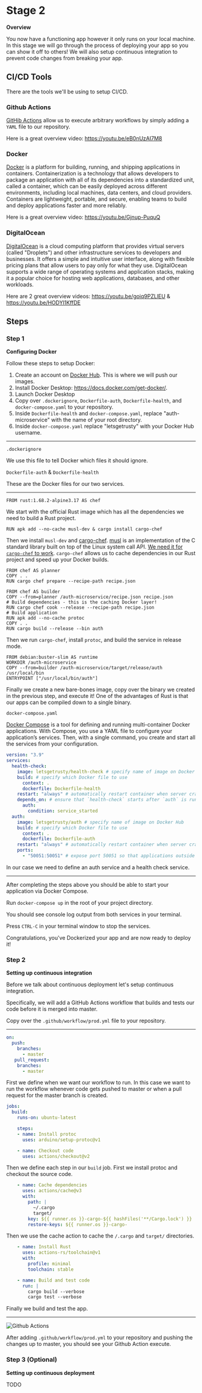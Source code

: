 # Stage 2

__Overview__

You now have a functioning app however it only runs on your local machine. In this stage we will go through the process of deploying your app so you can show it off to others! We will also setup continuous integration to prevent code changes from breaking your app.

## CI/CD Tools

There are the tools we'll be using to setup CI/CD.

### Github Actions

[GitHib Actions](https://docs.github.com/en/actions) allow us to execute arbitrary workflows by simply adding a `YAML` file to our repository.

Here is a great overview video: https://youtu.be/eB0nUzAI7M8

### Docker

[Docker](https://www.docker.com/) is a platform for building, running, and shipping applications in containers. Containerization is a technology that allows developers to package an application with all of its dependencies into a standardized unit, called a container, which can be easily deployed across different environments, including local machines, data centers, and cloud providers. Containers are lightweight, portable, and secure, enabling teams to build and deploy applications faster and more reliably.

Here is a great overview video: https://youtu.be/Gjnup-PuquQ

### DigitalOcean

[DigitalOcean](https://www.digitalocean.com/) is a cloud computing platform that provides virtual servers (called "Droplets") and other infrastructure services to developers and businesses. It offers a simple and intuitive user interface, along with flexible pricing plans that allow users to pay only for what they use. DigitalOcean supports a wide range of operating systems and application stacks, making it a popular choice for hosting web applications, databases, and other workloads.

Here are 2 great overview videos: https://youtu.be/goiq9PZLlEU & https://youtu.be/HODYl1KffDE

## Steps

### Step 1

__Configuring Docker__

Follow these steps to setup Docker:

1. Create an account on [Docker Hub](https://hub.docker.com/). This is where we will push our images.
2. Install Docker Desktop: https://docs.docker.com/get-docker/.
3. Launch Docker Desktop
4. Copy over `.dockerignore`, `Dockerfile-auth`, `Dockerfile-health`, and `docker-compose.yaml` to your repository.
5. Inside `Dockerfile-health` and `docker-compose.yaml`, replace "auth-microservice" with the name of your root directory.
6. Inside `docker-compose.yaml` replace "letsgetrusty" with your Docker Hub username.

---

`.dockerignore`

We use this file to tell Docker which files it should ignore.

`Dockerfile-auth` & `Dockerfile-health`

These are the Docker files for our two services. 

---

```docker
FROM rust:1.68.2-alpine3.17 AS chef
```

We start with the official Rust image which has all the dependencies we need to build a Rust project.

```docker
RUN apk add --no-cache musl-dev & cargo install cargo-chef
```

Then we install `musl-dev` and [cargo-chef](https://crates.io/crates/cargo-chef). [musl](https://musl.libc.org/) is an implementation of the C standard library built on top of the Linux system call API. [We need it for `cargo-chef` to work](https://github.com/LukeMathWalker/cargo-chef/blob/5f791e86e87db5bf3add5be5a91e0d06b03c42b4/docker/Dockerfile#L6). `cargo-chef` allows us to cache dependencies in our Rust project and speed up your Docker builds.

```docker
FROM chef AS planner
COPY . .
RUN cargo chef prepare --recipe-path recipe.json

FROM chef AS builder
COPY --from=planner /auth-microservice/recipe.json recipe.json
# Build dependencies - this is the caching Docker layer!
RUN cargo chef cook --release --recipe-path recipe.json
# Build application
RUN apk add --no-cache protoc
COPY . .
RUN cargo build --release --bin auth
```

Then we run `cargo-chef`, install `protoc`, and build the service  in release mode.

```docker
FROM debian:buster-slim AS runtime
WORKDIR /auth-microservice
COPY --from=builder /auth-microservice/target/release/auth /usr/local/bin
ENTRYPOINT ["/usr/local/bin/auth"]
```

Finally we create a new bare-bones image, copy over the binary we created in the previous step, and execute it! One of the advantages of Rust is that our apps can be compiled down to a single binary.

`docker-compose.yaml`

[Docker Compose](https://docs.docker.com/compose/) is a tool for defining and running multi-container Docker applications. With Compose, you use a YAML file to configure your application’s services. Then, with a single command, you create and start all the services from your configuration.

```yaml
version: "3.9"
services:
  health-check:
    image: letsgetrusty/health-check # specify name of image on Docker Hub
    build: # specify which Docker file to use
      context: .
      dockerfile: Dockerfile-health
    restart: "always" # automatically restart container when server crashes
    depends_on: # ensure that `health-check` starts after `auth` is running
      auth:
        condition: service_started
  auth:
    image: letsgetrusty/auth # specify name of image on Docker Hub
    build: # specify which Docker file to use
      context: .
      dockerfile: Dockerfile-auth
    restart: "always" # automatically restart container when server crashes
    ports:
      - "50051:50051" # expose port 50051 so that applications outside the container can connect to it 
```

In our case we need to define an auth service and a health check service. 

---

After completing the steps above you should be able to start your application via Docker Compose.

Run `docker-compose up` in the root of your project directory.

You should see console log output from both services in your terminal.

Press `CTRL-C` in your terminal window to stop the services.

Congratulations, you've Dockerized your app and are now ready to deploy it! 

### Step 2

__Setting up continuous integration__

Before we talk about continuous deployment let's setup continuous integration. 

Specifically, we will add a GitHub Actions workflow that builds and tests our code before it is merged into master.

Copy over the `.github/workflow/prod.yml` file to your repository. 

---

```yaml
on:
  push:
    branches:
      - master
   pull_request:
    branches:
      - master
```

First we define when we want our workflow to run. In this case we want to run the workflow whenever code gets pushed to master or when a pull request for the master branch is created.

```yaml
jobs:
  build:
    runs-on: ubuntu-latest

    steps:
    - name: Install protoc
      uses: arduino/setup-protoc@v1

    - name: Checkout code
      uses: actions/checkout@v2
```

Then we define each step in our `build` job. First we install protoc and checkout the source code.

```yaml
    - name: Cache dependencies
      uses: actions/cache@v3
      with:
        path: |
          ~/.cargo
          target/
        key: ${{ runner.os }}-cargo-${{ hashFiles('**/Cargo.lock') }}
        restore-keys: ${{ runner.os }}-cargo-
```

Then we use the cache action to cache the `/.cargo` and `target/` directories. 

```yaml
    - name: Install Rust
      uses: actions-rs/toolchain@v1
      with:
        profile: minimal
        toolchain: stable

    - name: Build and test code
      run: |
        cargo build --verbose
        cargo test --verbose
```

Finally we build and test the app.

---

![Github Actions](gh_actions.png)

After adding `.github/workflow/prod.yml` to your repository and pushing the changes up to master, you should see your Github Action execute.

### Step 3 (Optional)

__Setting up continuous deployment__

TODO